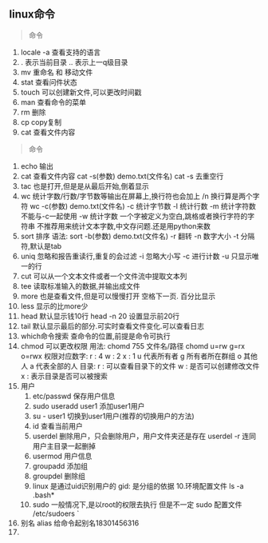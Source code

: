## linux命令
> 命令

1. locale -a 查看支持的语言
2. . 表示当前目录 .. 表示上一q级目录 
3.  mv 重命名  和  移动文件
4. stat 查看问件状态
5. touch 可以创建新文件,可以更改时间戳
6. man 查看命令的菜单
7. rm 删除
8. cp copy复制
9. cat 查看文件内容

> 命令

1. echo 输出
2. cat 查看文件内容
   cat -s(参数) demo.txt(文件名)
   cat -s 去重空行
3. tac 也是打开,但是是从最后开始,倒着显示
4. wc 统计字数/行数/字节数等输出在屏幕上,换行符也会加上 /n 换行算是两个字符
   wc -c(参数) demo.txt(文件名)
   -c 统计字节数
   -l 统计行数
   -m 统计字符数 不能与-c一起使用
   -w 统计字数 一个字被定义为空白,跳格或者换行字符的字符串
   不推荐用来统计文本字数,中文存问题.还是用python来数
5. sort 排序
   语法: sort -b(参数) demo.txt(文件名) 
   -r 翻转
   -n 数字大小
   -t 分隔符,默认是tab
6. uniq 忽略和报告重读行,重复的会过滤
   -i 忽略大小写
   -c 进行计数
   -u 只显示唯一的行
7. cut 可以从一个文本文件或者一个文件流中提取文本列
8. tee 读取标准输入的数据,并输出成文件
9. more 也是查看文件,但是可以慢慢打开 空格下一页. 百分比显示
10. less 显示的比more少
11. head 默认显示钱10行
    head -n 20 设置显示前20行 
12. tail 默认显示最后的部分.可实时查看文件变化.可以查看日志   
13. which命令搜索 查命令的位置,前提是命令可执行
14. chmod 可以更改权限
    用法: chomd 755 文件名/路径
    chomd u=rw
          g=rx
          o=rwx
    权限对应数字:
          r : 4
          w : 2
          x : 1
    u 代表所有者
    g 所有者所在群组
    o 其他人
    a 代表全部的人 
    目录:
    r : 可以查看目录下的文件
    w : 是否可以创建修改文件
    x : 表示目录是否可以被搜索
15. 用户
    1. etc/passwd 保存用户信息
    2. sudo useradd user1 添加user1用户
    3. su - user1 切换到user1用户(推荐的切换用户的方法)
    4. id 查看当前用户
    5. userdel 删除用户，只会删除用户，用户文件夹还是存在
       userdel -r 连同用户主目录一起删掉
    6. usermod 用户信息
    7. groupadd 添加组
    8. groupdel 删除组
    9. linux 是通过uid识别用户的 gid: 是分组的依据
    10.环境配置文件 ls -a .bash*
    11. sudo 一般情况下,是以root的权限去执行
        但是不一定
        sudo 配置文件 /etc/sudoers `
16. 别名
    alias 给命令起别名18301456316
17. 
        
    
    
     
   

   